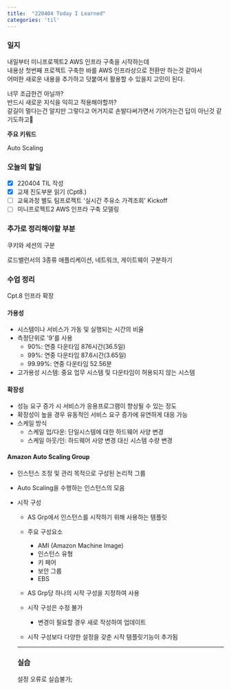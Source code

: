 ```yaml
---
title:  "220404 Today I Learned"
categories: 'til'
---
```

<!-- 
![aas](/assets/til/220328til1.png)

<img src="/assets/til/220328til1.png" width="100%" height="100%"> -->



### 일지

내일부터 미니프로젝트2 AWS 인프라 구축을 시작하는데  
내용상 첫번째 프로젝트 구축한 바를 AWS 인프라상으로 전환만 하는것 같아서  
어떠한 새로운 내용을 추가하고 덧붙여서 활용할 수 있을지 고민이 된다.  

너무 조급한건 아닐까?  
반드시 새로운 지식을 익히고 적용해야할까?   
갈길이 멀다는건 알지만 그렇다고 어거지로 손발다써가면서 기어가는건 답이 아닌것 같기도하고🤔  

**주요 키워드**

Auto Scaling

### 오늘의 할일

- [x] 220404 TIL 작성
- [X] 교재 진도부분 읽기 (Cpt8.)
- [ ] 교육과정 별도 팀프로젝트 '실시간 주유소 가격조회' Kickoff
- [ ] 미니프로젝트2 AWS 인프라 구축 모델링

### 추가로 정리해야할 부분

쿠키와 세션의 구분

로드밸런서의 3종류
애플리케이션, 네트워크, 게이트웨이 구분하기

### 수업 정리

Cpt.8 인프라 확장

#### 가용성
- 시스템이나 서비스가 가동 및 실행되는 시간의 비율
- 측정단위로 '9'를 사용
    - 90%: 연중 다운타임 876시간(36.5일)
    - 99%: 연중 다운타임 87.6시간(3.65일)
    - 99.99%: 연중 다운타임 52.56분
- 고가용성 시스템: 중요 업무 시스템 및 다운타임이 허용되지 않는 시스템

#### 확장성
- 성능 요구 증가 시 서비스가 응용프로그램이 향상될 수 있는 정도
- 확장성이 높을 경우 유동적인 서비스 요구 증가에 유연하게 대응 가능
- 스케일 방식
    - 스케일 업/다운: 단일시스템에 대한 하드웨어 사양 변경
    - 스케일 아웃/인: 하드웨어 사양 변경 대신 시스템 수량 변경

#### Amazon Auto Scaling Group
- 인스턴스 조정 및 관리 목적으로 구성된 논리적 그룹
- Auto Scaling을 수행하는 인스턴스의 모음

- 시작 구성
    - AS Grp에서 인스턴스를 시작하기 위해 사용하는 템플릿
    - 주요 구성요소
        - AMI (Amazon Machine Image)
        - 인스턴스 유형
        - 키 페어
        - 보안 그룹
        - EBS
    
    - AS Grp당 하나의 시작 구성을 지정하여 사용
    - 시작 구성은 수정 불가
        - 변경이 필요할 경우 새로 작성하여 업데이트
    - 시작 구성보다 다양한 설정을 갖춘 시작 템플릿기능이 추가됨

    ---


    ### 실습

    설정 오류로 실습불가;
